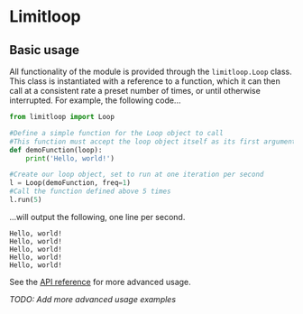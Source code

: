 # __Limitloop__

## Basic usage

All functionality of the module is provided through the `limitloop.Loop` class. This class is instantiated with a reference to a function, which it can then call at a consistent rate a preset number of times, or until otherwise interrupted. For example, the following code...

```python
from limitloop import Loop

#Define a simple function for the Loop object to call
#This function must accept the loop object itself as its first argument
def demoFunction(loop):
    print('Hello, world!')

#Create our loop object, set to run at one iteration per second
l = Loop(demoFunction, freq=1)
#Call the function defined above 5 times
l.run(5)
```
...will output the following, one line per second.
```
Hello, world!
Hello, world!
Hello, world!
Hello, world!
Hello, world!
```
See the [API reference](api_reference.md) for more advanced usage.

*TODO: Add more advanced usage examples*
